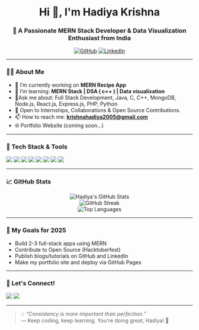 <!-- Profile README for HadiyaKrishna16 -->

<h1 align="center">Hi 👋, I'm Hadiya Krishna</h1>
<h3 align="center">🚀 A Passionate MERN Stack Developer & Data Visualization Enthusiast from India</h3>

<p align="center">
  <a href="https://github.com/HadiyaKrishna16"><img src="https://img.shields.io/github/followers/HadiyaKrishna16?label=Follow&style=social" alt="GitHub" /></a>
  <a href="linkedin.com/in/krishna-hadiya-873905274"><img src="https://img.shields.io/badge/LinkedIn-Hadiya%20Krishna-blue?logo=linkedin&style=flat-square" alt="LinkedIn" /></a>
</p>

---

### 👩‍💻 About Me

- 🔭 I’m currently working on **MERN Recipe App**
- 🌱  I’m learning: **MERN Stack | DSA ( c++ ) | Data visualixation**
- 💬Ask me about: Full Stack Development, Java, C, C++, MongoDB, Node.js, React.js, Express.js, PHP, Python
- 💼 Open to Internships, Collaborations & Open Source Contributions.
- 📫 How to reach me: **krishnahadiya2005@gmail.com**
- 🌐 Portfolio Website (coming soon...)

---

### 🧰 Tech Stack & Tools

<p align="left">
  <img src="https://img.shields.io/badge/HTML-E34F26?style=for-the-badge&logo=html5&logoColor=white"/>
  <img src="https://img.shields.io/badge/CSS-1572B6?style=for-the-badge&logo=css3&logoColor=white"/>
  <img src="https://img.shields.io/badge/JavaScript-F7DF1E?style=for-the-badge&logo=javascript&logoColor=black"/>
  <img src="https://img.shields.io/badge/React-20232A?style=for-the-badge&logo=react&logoColor=61DAFB"/>
  <img src="https://img.shields.io/badge/MongoDB-4EA94B?style=for-the-badge&logo=mongodb&logoColor=white"/>
  <img src="https://img.shields.io/badge/Firebase-FFCA28?style=for-the-badge&logo=firebase&logoColor=black"/>
  <img src="https://img.shields.io/badge/Git-F05032?style=for-the-badge&logo=git&logoColor=white"/>
  <img src="https://img.shields.io/badge/GitHub-181717?style=for-the-badge&logo=github&logoColor=white"/>
</p>

---

### 📈 GitHub Stats

<p align="center">
  <img src="https://github-readme-stats.vercel.app/api?username=HadiyaKrishna16&show_icons=true&theme=tokyonight" alt="Hadiya's GitHub Stats"/>
  <br/>
  <img src="https://github-readme-streak-stats.herokuapp.com/?user=HadiyaKrishna16&theme=tokyonight" alt="GitHub Streak"/>
  <br/>
  <img src="https://github-readme-stats.vercel.app/api/top-langs/?username=HadiyaKrishna16&layout=compact&theme=tokyonight" alt="Top Languages"/>
</p>

---

### 🧠 My Goals for 2025

- Build 2-3 full-stack apps using MERN 
- Contribute to Open Source (Hacktoberfest)
- Publish blogs/tutorials on GitHub and LinkedIn
- Make my portfolio site and deploy via GitHub Pages

---

### 🌟 Let's Connect!

<p>
  <a href="https://github.com/HadiyaKrishna16"><img src="https://img.shields.io/badge/GitHub-HadiyaKrishna16-181717?style=for-the-badge&logo=github&logoColor=white"/></a>
  <a href="linkedin.com/in/krishna-hadiya-873905274"><img src="https://img.shields.io/badge/LinkedIn-Hadiya%20Krishna-0A66C2?style=for-the-badge&logo=linkedin&logoColor=white"/></a>
</p>

---

> 💡 *“Consistency is more important than perfection.”*  
> — Keep coding, keep learning. You're doing great, Hadiya! 🚀

